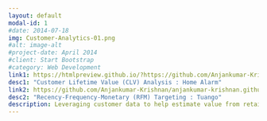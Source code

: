 ```yaml
---
layout: default
modal-id: 1
#date: 2014-07-18
img: Customer-Analytics-01.png
#alt: image-alt
#project-date: April 2014
#client: Start Bootstrap
#category: Web Development
link1: https://htmlpreview.github.io/?https://github.com/Anjankumar-Krishnan/homealarm-clv/blob/main/homealarm-clv_anjan_git_publish.html
desc1: "Customer Lifetime Value (CLV) Analysis : Home Alarm"
link2: https://github.com/Anjankumar-Krishnan/anjankumar-krishnan.github.io/blob/main/tuango-rfm_anjan_git_publish.ipynb
desc2: "Recency-Frequency-Monetary (RFM) Targeting : Tuango"
description: Leveraging customer data to help estimate value from retaining customers, maximizing return on marketing expenditure through targeting and predictive modeling
---
```

